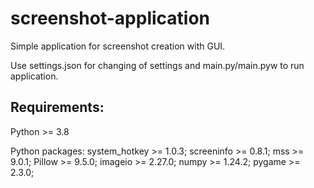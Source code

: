 # screenshot-application
Simple application for screenshot creation with GUI.

Use settings.json for changing of settings and main.py/main.pyw to run application.


## Requirements:

  Python >= 3.8

  Python packages:
    system_hotkey >= 1.0.3;
    screeninfo >= 0.8.1;
    mss >= 9.0.1;
    Pillow >= 9.5.0;
    imageio >= 2.27.0;
    numpy >= 1.24.2;
    pygame >= 2.3.0;
